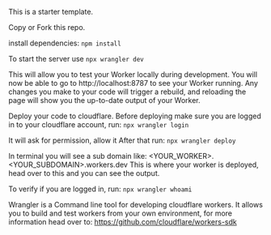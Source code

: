 This is a starter template.

Copy or Fork this repo.

install dependencies: `npm install`

To start the server use `npx wrangler dev`

This will allow you to test your Worker locally during development.
You will now be able to go to http://localhost:8787 to see your Worker running. 
Any changes you make to your code will trigger a rebuild, 
and reloading the page will show you the up-to-date output of your Worker.

Deploy your code to cloudflare.
Before deploying make sure you are logged in to your
cloudflare account, run: `npx wrangler login`

It will ask for permission, allow it
After that run: `npx wrangler deploy`

In terminal you will see a sub domain like: <YOUR_WORKER>.<YOUR_SUBDOMAIN>.workers.dev
This is where your worker is deployed, head over to this and you can see the output.

To verify if you are logged in, run: `npx wrangler whoami`

Wrangler is a Command line tool for developing cloudflare workers. It allows you to build and test workers
from your own environment, for more information head over to: https://github.com/cloudflare/workers-sdk
